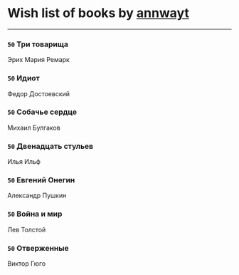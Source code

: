 # Wish list of books by [annwayt](http://vk.com/id31966279)
---

### `50` Три товарища
Эрих Мария Ремарк

### `50` Идиот
Федор Достоевский

### `50` Собачье сердце
Михаил Булгаков

### `50` Двенадцать стульев
Илья Ильф

### `50` Евгений Онегин
Александр Пушкин

### `50` Война и мир
Лев Толстой

### `50` Отверженные
Виктор Гюго

